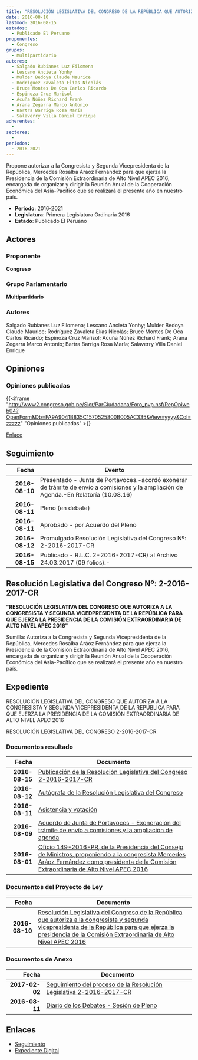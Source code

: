 ```yaml
---
title: "RESOLUCIÓN LEGISLATIVA DEL CONGRESO DE LA REPÚBLICA QUE AUTORIZA A LA CONGRESISTA Y SEGUNDA VICEPRESIDENTA DE LA REPÚBLICA PARA QUE EJERZA LA PRESIDENCIA DE LA COMISIÓN EXTRAORDINARIA DE ALTO NIVEL APEC 2016"
date: 2016-08-10
lastmod: 2016-08-15
estados: 
  - Publicado El Peruano
proponentes: 
  - Congreso
grupos: 
  - Multipartidario
autores: 
  - Salgado Rubianes Luz Filomena
  - Lescano Ancieta Yonhy
  - Mulder Bedoya Claude Maurice
  - Rodríguez Zavaleta Elías Nicolás
  - Bruce Montes De Oca Carlos Ricardo
  - Espinoza Cruz Marisol
  - Acuña Núñez Richard Frank
  - Arana Zegarra Marco Antonio
  - Bartra Barriga Rosa María
  - Salaverry Villa Daniel Enrique
adherentes: 
  - 
sectores: 
  - 
periodos: 
  - 2016-2021
---
```


Propone autorizar a la Congresista y Segunda Vicepresidenta de la República, Mercedes Rosalba Aráoz Fernández para que ejerza la Presidencia de la Comisión Extraordinaria de Alto Nivel APEC 2016, encargada de organizar y dirigir la Reunión Anual de la Cooperación Económica del Asia-Pacífico que se realizará el presente año en nuestro país.

- **Periodo**: 2016-2021
- **Legislatura**: Primera Legislatura Ordinaria 2016
- **Estado**: Publicado El Peruano

## Actores

### Proponente

**Congreso**

### Grupo Parlamentario

**Multipartidario**

### Autores

Salgado Rubianes Luz Filomena; Lescano Ancieta Yonhy; Mulder Bedoya Claude Maurice; Rodríguez Zavaleta Elías Nicolás; Bruce Montes De Oca Carlos Ricardo; Espinoza Cruz Marisol; Acuña Núñez Richard Frank; Arana Zegarra Marco Antonio; Bartra Barriga Rosa María; Salaverry Villa Daniel Enrique


## Opiniones

### Opiniones publicadas

{{<iframe "http://www2.congreso.gob.pe/Sicr/ParCiudadana/Foro_pvp.nsf/RepOpiweb04?OpenForm&Db=FA9A9041B835C1570525800B005AC335&View=yyyy&Col=zzzzz" "Opiniones publicadas" >}}

[Enlace](http://www2.congreso.gob.pe/Sicr/ParCiudadana/Foro_pvp.nsf/RepOpiweb04?OpenForm&Db=FA9A9041B835C1570525800B005AC335&View=yyyy&Col=zzzzz)

## Seguimiento

| Fecha | Evento |
|------:|--------|
| **2016-08-10** | Presentado - Junta de Portavoces.-acordó exonerar de trámite de envío a comisiones y la ampliación de Agenda.-En Relatoría (10.08.16)|
| **2016-08-11** | Pleno (en debate)|
| **2016-08-11** | Aprobado - por Acuerdo del Pleno|
| **2016-08-12** | Promulgado Resolución Legislativa del Congreso Nº: 2-2016-2017-CR|
| **2016-08-15** | Publicado - R.L.C. 2-2016-2017-CR/ al Archivo 24.03.2017 (09 folios).-|

## Resolución Legislativa del Congreso Nº: 2-2016-2017-CR

**"RESOLUCIÓN LEGISLATIVA DEL CONGRESO QUE AUTORIZA A LA CONGRESISTA Y SEGUNDA VICEDPRESIDNTA DE LA REPÚBLICA PARA QUE EJERZA LA PRESIDENCIA DE LA COMISIÓN EXTRAORDINARIA DE ALTO NIVEL APEC 2016"**

Sumilla: Autoriza a la Congresista y Segunda Vicepresidenta de la República, Mercedes Rosalba Aráoz Fernández para que ejerza la Presidencia de la Comisión Extraordinaria de Alto Nivel APEC 2016, encargada de organizar y dirigir la Reunión Anual de la Cooperación Económica del Asia-Pacífico que se realizará el presente año en nuestro país.


## Expediente

RESOLUCIÓN LEGISLATIVA DEL CONGRESO QUE AUTORIZA A LA CONGRESISTA Y SEGUNDA VICEPRESIDENTA DE LA REPÚBLICA PARA QUE EJERZA LA PRESIDENCIA DE LA COMISIÓN EXTRAORDINARIA DE ALTO NIVEL APEC 2016

RESOLUCIÓN LEGISLATIVA DEL CONGRESO 2-2016-2017-CR


### Documentos resultado

| Fecha | Documento |
|------:|--------|
| **2016-08-15** | [Publicación de la Resolución Legislativa del Congreso 2-2016-2017-CR](http://www.leyes.congreso.gob.pe/Documentos/2016_2021/Resolucion_Legislativa_del_Congreso/RLC-2-2016-2017-CR.pdf) |
| **2016-08-12** | [Autógrafa de la Resolución Legislativa del Congreso](http://www.leyes.congreso.gob.pe/Documentos/2016_2021/Autografas/Resolucion_Legislativa_del_Congreso/AU0000620170812.pdf) |
| **2016-08-11** | [Asistencia y votación](http://www.leyes.congreso.gob.pe/Documentos/2016_2021/Asistencia_y_Votacion/Proyectos_de_Ley/AV0000620160811.pdf) |
| **2016-08-09** | [Acuerdo de Junta de Portavoces - Exoneración del trámite de envío a comisiones y la ampliación de agenda](http://www.leyes.congreso.gob.pe/Documentos/2016_2021/Acuerdos/Junta_Portavoces/AJP0000620160809.pdf) |
| **2016-08-01** | [Oficio 149-2016-PR, de la Presidencia del Consejo de Ministros, proponiendo a la congresista Mercedes Aráoz Fernández como presidenta de la Comisión Extraordinaria de Alto Nivel APEC 2016](http://www.leyes.congreso.gob.pe/Documentos/2016_2021/Oficios/Poder_Ejecutivo/OFICIO-149-2016-PR..pdf) |

### Documentos del Proyecto de Ley

| Fecha | Documento |
|------:|--------|
| **2016-08-10** | [Resolución Legislativa del Congreso de la República que autoriza a la congresista y segunda vicepresidenta de la República para que ejerza la presidencia de la Comisión Extraordinaria de Alto Nivel APEC 2016](http://www.leyes.congreso.gob.pe/Documentos/2016_2021/Proyectos_de_Ley_y_de_Resoluciones_Legislativas/PL00006_20160810.pdf) |

### Documentos de Anexo

| Fecha | Documento |
|------:|--------|
| **2017-02-02** | [Seguimiento del proceso de la Resolución Legislativa 2-2016-2017-CR](http://www2.congreso.gob.pe/Sicr/TraDocEstProc/Contdoc03_2011.nsf/0/6591f4f7ade264a6052580bb007a5596/$FILE/00006PL20170202.pdf) |
| **2016-08-11** | [Diario de los Debates - Sesión de Pleno](http://www2.congreso.gob.pe/Sicr/DiarioDebates/Publicad.nsf/SesionesPleno/05256D6E0073DFE90525800D00093E52/$FILE/PLO-2016-4.pdf) |

## Enlaces 

- [Seguimiento](http://www2.congreso.gob.pe/Sicr/TraDocEstProc/CLProLey2016.nsf/f7fff46988ca05b1052578e100829cc7/3067c81bb230a0ee0525800b005c4268?OpenDocument)
- [Expediente Digital](http://www2.congreso.gob.pehttp://www2.congreso.gob.pe/Sicr/TraDocEstProc/CLProLey2016.nsf/f7fff46988ca05b1052578e100829cc7/3067c81bb230a0ee0525800b005c4268?OpenDocument&Click=05257FB7005EB655.eb71d0cf91d8294e05256cdf006b5706/$Body/0.1C6C)
